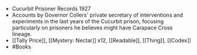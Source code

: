 - Cucurbit Prisoner Records 1927
- Accounts by Governor Collers' private secretary of interventions and experiments in the last years of the Cucurbit prison, focusing particularly on prisoners he believes might have Carapace Cross lineage.
- [[Tally Price]], [[Mystery: Nectar]] x12, [[Readable]], [[Thing]], [[Codex]]
- #Books